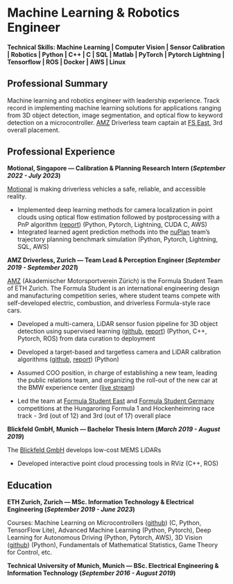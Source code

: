 # Machine Learning & Robotics Engineer

#### Technical Skills: Machine Learning | Computer Vision | Sensor Calibration | Robotics | Python | C++ | C | SQL | Matlab | PyTorch | Pytorch Lightning | Tensorflow | ROS | Docker | AWS | Linux

## Professional Summary
Machine learning and robotics engineer with leadership experience. Track record in implementing machine learning solutions for applications ranging from 3D object detection, image segmentation, and optical flow to keyword detection on a microcontroller. [AMZ](https://www.amzracing.ch/de) Driverless team captain at [FS East](https://fseast.eu/), 3rd overall placement.

## Professional Experience
**Motional, Singapore — Calibration & Planning Research Intern (_September 2022 - July 2023_)**

[Motional](https://motional.com/) is making driverless vehicles a safe, reliable, and accessible reality.
- Implemented deep learning methods for camera localization in point clouds using optical flow estimation followed by postprocessing with a PnP algorithm ([report](https://drive.google.com/drive/folders/1oXFfpFA7JjZ9csdGzqwr1_3st3vcWLjC?usp=sharing)) (Python, Pytorch, Lightning, CUDA C, AWS)
- Integrated learned agent prediction methods into the [nuPlan](https://www.nuscenes.org/nuplan) team’s trajectory planning benchmark simulation (Python, Pytorch, Lightning, SQL, AWS)

**AMZ Driverless, Zurich — Team Lead & Perception Engineer (_September 2019 - September 2021_)**

[AMZ](https://www.amzracing.ch/de) (Akademischer Motorsportverein Zürich) is the Formula Student Team of ETH Zurich. The Formula Student is an international engineering design and manufacturing competition series, where student teams compete with self-developed electric, combustion, and driverless Formula-style race cars.
- Developed a multi-camera, LiDAR sensor fusion pipeline for 3D object detection using supervised learning ([github](https://github.com/benjin711/sensor_fusion_2020), [report](https://drive.google.com/drive/folders/1oXFfpFA7JjZ9csdGzqwr1_3st3vcWLjC?usp=sharing)) (Python, C++, Pytorch, ROS) from data curation to deployment
- Developed a target-based and targetless camera and LiDAR calibration algorithms ([github](https://github.com/ctyfang/amz-targetless-cal), [report](https://drive.google.com/drive/folders/1oXFfpFA7JjZ9csdGzqwr1_3st3vcWLjC?usp=sharing)) (Python)

- Assumed COO position, in charge of establishing a new team, leading the public relations team, and organizing the roll-out of the new car at the BMW experience center ([live stream](https://www.youtube.com/watch?v=k0wBwr9kyYI&t=1576s&ab_channel=AMZFormulaStudent))
- Led the team at [Formula Student East](https://fseast.eu/) and [Formula Student Germany](https://www.formulastudent.de/fsg) competitions at the Hungaroring Formula 1  and Hockenheimring race track - 3rd (out of 12) and 3rd (out of 17) overall place

**Blickfeld GmbH, Munich — Bachelor Thesis Intern (_March 2019 - August 2019_)**

The [Blickfeld GmbH](https://www.blickfeld.com/) develops low-cost MEMS LiDARs 
- Developed interactive point cloud processing tools in RViz (C++, ROS)


## Education
**ETH Zurich, Zurich — MSc. Information Technology & Electrical Engineering (_September 2019 - June 2023_)**

Courses: Machine Learning on Microcontrollers ([github](https://github.com/benjin711/MLoMCFinalProject)) (C, Python, TensorFlow Lite), Advanced Machine Learning (Python, Pytorch), Deep Learning for Autonomous Driving (Python, Pytorch, AWS), 3D Vision ([github](https://github.com/ctyfang/amz-targetless-cal)) (Python), Fundamentals of Mathematical Statistics, Game Theory for Control, etc.

**Technical University of Munich, Munich — BSc. Electrical Engineering & Information Technology (_September 2016 - August 2019_)**